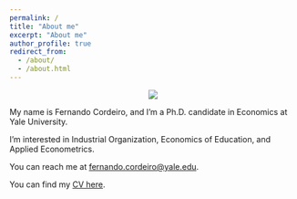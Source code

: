 ```yaml
---
permalink: /
title: "About me"
excerpt: "About me"
author_profile: true
redirect_from: 
  - /about/
  - /about.html
---
```


<p align="center">
  <img src="https://fpcordeiro.github.io/images/profile_aboutme.jpg" />
</p>


My name is Fernando Cordeiro, and I’m a Ph.D. candidate in Economics at Yale University.

I’m interested in Industrial Organization, Economics of Education, and Applied Econometrics.

You can reach me at [fernando.cordeiro@yale.edu](mailto:fernando.cordeiro@yale.edu).

You can find my [CV here](https://fpcordeiro.github.io/files/Cordeiro_Fernando_CV.pdf).

